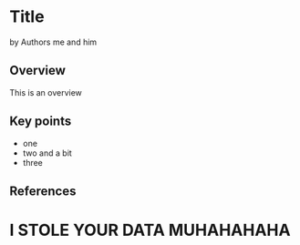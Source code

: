 # Title

by Authors me and him

## Overview

This is an overview

## Key points

* one
* two and a bit
* three

## References 

# I STOLE YOUR DATA MUHAHAHAHA
